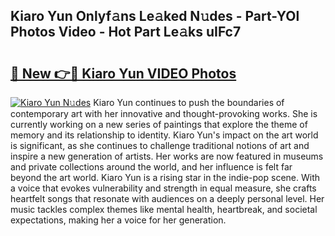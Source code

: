 ## Kiaro Yun Onlyf𝚊ns Le𝚊ked N𝚞des - Part-YOl Photos Video - Hot Part Le𝚊ks uIFc7

# <h2><a href="http://ac10044.deff.icu/?id=Kiaro+Yun">🔗 New 👉🔴 Kiaro Yun VIDEO Photos</a></h2>

[![Kiaro Yun N𝚞des](https://i.imgur.com/rIISA9y.gif)](http://ac10044.deff.icu/?id=Kiaro+Yun)
Kiaro Yun continues to push the boundaries of contemporary art with her innovative and thought-provoking works. She is currently working on a new series of paintings that explore the theme of memory and its relationship to identity. Kiaro Yun's impact on the art world is significant, as she continues to challenge traditional notions of art and inspire a new generation of artists. Her works are now featured in museums and private collections around the world, and her influence is felt far beyond the art world. Kiaro Yun is a rising star in the indie-pop scene. With a voice that evokes vulnerability and strength in equal measure, she crafts heartfelt songs that resonate with audiences on a deeply personal level. Her music tackles complex themes like mental health, heartbreak, and societal expectations, making her a voice for her generation.
